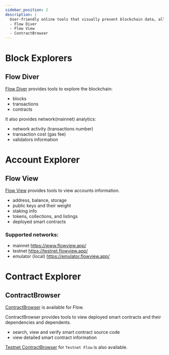 ```yaml
---
sidebar_position: 2
description: |
  User-friendly online tools that visually present blockchain data, allowing users to easily navigate transactions, blocks, addresses, and smart contracts while providing real-time insights and transparency.
  - Flow Diver
  - Flow View
  - ContractBrowser
---
```


# Block Explorers

## Flow Diver

[Flow Diver](https://www.flowdiver.io/) provides tools to explore the blockchain:
- blocks
- transactions
- contracts

It also provides network(mainnet) analytics:
- network activity (transactions number)
- transaction cost (gas fee)
- validators information

# Account Explorer

## Flow View

[Flow View](https://www.flowview.app/) provides tools to view accounts information.

- address, balance, storage
- public keys and their weight
- staking info
- tokens, collections, and listings
- deployed smart contracts

### Supported networks:
- mainnet https://www.flowview.app/
- testnet https://testnet.flowview.app/
- emulator (local) https://emulator.flowview.app/

# Contract Explorer

## ContractBrowser

[ContractBrowser](https://contractbrowser.com/) is available for Flow.

ContractBrowser provides tools to view deployed smart contracts and their dependencies and dependents.

- search, view and verify smart contract source code
- view detailed smart contract information

[Testnet ContractBrowser](https://testnet.contractbrowser.com/) for `Testnet Flow` is also available.
